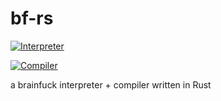 # bf-rs

[![Interpreter](https://github.com/pro465/bf-rs/actions/workflows/interpreter.yml/badge.svg)](https://github.com/pro465/bf-rs/actions/workflows/interpreter.yml)

[![Compiler](https://github.com/pro465/bf-rs/actions/workflows/compiler.yml/badge.svg)](https://github.com/pro465/bf-rs/actions/workflows/compiler.yml)

a brainfuck interpreter + compiler written in Rust
